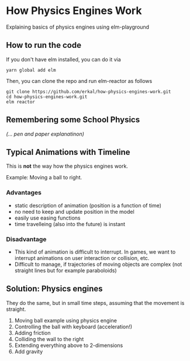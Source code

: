 # How Physics Engines Work

Explaining basics of physics engines using elm-playground

## How to run the code

If you don't have elm installed, you can do it via

```
yarn global add elm
```

Then, you can clone the repo and run elm-reactor as follows

```
git clone https://github.com/erkal/how-physics-engines-work.git
cd how-physics-engines-work.git
elm reactor
```

## Remembering some School Physics

_(... pen and paper explanatinon)_

## Typical Animations with Timeline

This is **not** the way how the physics engines work.

Example: Moving a ball to right.

### Advantages

- static description of animation (position is a function of time)
- no need to keep and update position in the model
- easily use easing functions
- time travelleing (also into the future) is instant

### Disadvantage

- This kind of animation is difficult to interrupt. In games, we want to interrupt animations on user interaction or collision, etc.
- Difficult to manage, if trajectories of moving objects are complex (not straight lines but for example paraboloids)

## Solution: Physics engines

They do the same, but in small time steps, assuming that the movement is straight.

1. Moving ball example using physics engine
2. Controlling the ball with keyboard (acceleration!)
3. Adding friction
4. Colliding the wall to the right
5. Extending everything above to 2-dimensions
6. Add gravity

